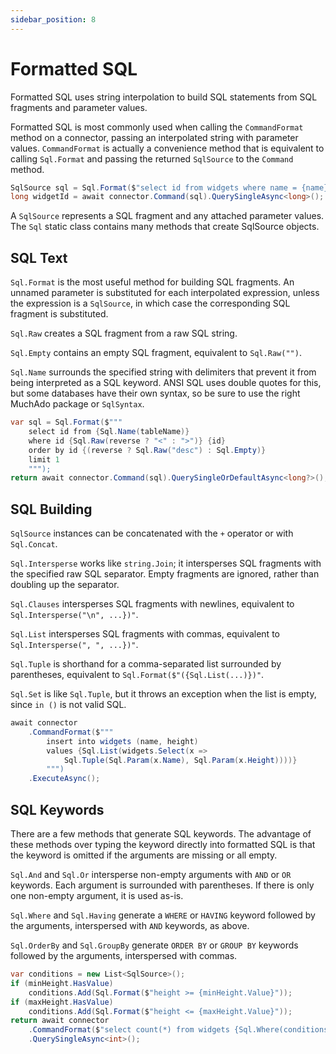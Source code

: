 ```yaml
---
sidebar_position: 8
---
```


# Formatted SQL

Formatted SQL uses string interpolation to build SQL statements from SQL fragments and parameter values.

Formatted SQL is most commonly used when calling the `CommandFormat` method on a connector, passing an interpolated string with parameter values. `CommandFormat` is actually a convenience method that is equivalent to calling `Sql.Format` and passing the returned `SqlSource` to the `Command` method.

```csharp
SqlSource sql = Sql.Format($"select id from widgets where name = {name}");
long widgetId = await connector.Command(sql).QuerySingleAsync<long>();
```

A `SqlSource` represents a SQL fragment and any attached parameter values. The `Sql` static class contains many methods that create SqlSource objects.

## SQL Text

`Sql.Format` is the most useful method for building SQL fragments. An unnamed parameter is substituted for each interpolated expression, unless the expression is a `SqlSource`, in which case the corresponding SQL fragment is substituted.

`Sql.Raw` creates a SQL fragment from a raw SQL string.

`Sql.Empty` contains an empty SQL fragment, equivalent to `Sql.Raw("")`.

`Sql.Name` surrounds the specified string with delimiters that prevent it from being interpreted as a SQL keyword. ANSI SQL uses double quotes for this, but some databases have their own syntax, so be sure to use the right MuchAdo package or `SqlSyntax`.

```csharp
var sql = Sql.Format($"""
    select id from {Sql.Name(tableName)}
    where id {Sql.Raw(reverse ? "<" : ">")} {id}
    order by id {(reverse ? Sql.Raw("desc") : Sql.Empty)}
    limit 1
    """);
return await connector.Command(sql).QuerySingleOrDefaultAsync<long?>();
```

## SQL Building

`SqlSource` instances can be concatenated with the `+` operator or with `Sql.Concat`.

`Sql.Intersperse` works like `string.Join`; it intersperses SQL fragments with the specified raw SQL separator. Empty fragments are ignored, rather than doubling up the separator.

`Sql.Clauses` intersperses SQL fragments with newlines, equivalent to `Sql.Intersperse("\n", ...})"`.

`Sql.List` intersperses SQL fragments with commas, equivalent to `Sql.Intersperse(", ", ...})"`.

`Sql.Tuple` is shorthand for a comma-separated list surrounded by parentheses, equivalent to `Sql.Format($"({Sql.List(...)})"`.

`Sql.Set` is like `Sql.Tuple`, but it throws an exception when the list is empty, since `in ()` is not valid SQL.

```csharp
await connector
    .CommandFormat($"""
        insert into widgets (name, height)
        values {Sql.List(widgets.Select(x =>
            Sql.Tuple(Sql.Param(x.Name), Sql.Param(x.Height))))}
        """)
    .ExecuteAsync();
```

## SQL Keywords

There are a few methods that generate SQL keywords. The advantage of these methods over typing the keyword directly into formatted SQL is that the keyword is omitted if the arguments are missing or all empty.

`Sql.And` and `Sql.Or` intersperse non-empty arguments with `AND` or `OR` keywords. Each argument is surrounded with parentheses. If there is only one non-empty argument, it is used as-is.

`Sql.Where` and `Sql.Having` generate a `WHERE` or `HAVING` keyword followed by the arguments, interspersed with `AND` keywords, as above.

`Sql.OrderBy` and `Sql.GroupBy` generate `ORDER BY` or `GROUP BY` keywords followed by the arguments, interspersed with commas.

```csharp
var conditions = new List<SqlSource>();
if (minHeight.HasValue)
    conditions.Add(Sql.Format($"height >= {minHeight.Value}"));
if (maxHeight.HasValue)
    conditions.Add(Sql.Format($"height <= {maxHeight.Value}"));
return await connector
    .CommandFormat($"select count(*) from widgets {Sql.Where(conditions)}")
    .QuerySingleAsync<int>();
```
